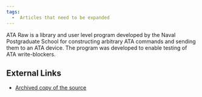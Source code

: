 ```yaml
---
tags:
  -  Articles that need to be expanded
---
```

ATA Raw is a library and user level program developed by the Naval
Postgraduate School for constructing arbitrary ATA commands and sending
them to an ATA device. The program was developed to enable testing of
ATA write-blockers.

## External Links

- [Archived copy of the
  source](http://simson.net/ref/2009/ataraw-0.2.1.tar.gz)